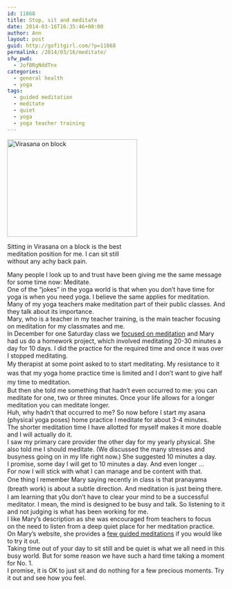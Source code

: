 ```yaml
---
id: 11868
title: Stop, sit and meditate
date: 2014-03-16T16:35:46+00:00
author: Ann
layout: post
guid: http://gofitgirl.com/?p=11868
permalink: /2014/03/16/meditate/
sfw_pwd:
  - JofBRgNddTnx
categories:
  - general health
  - yoga
tags:
  - guided meditation
  - meditate
  - quiet
  - yoga
  - yoga teacher training
---
```

<div id="attachment_11839" style="width: 310px" class="wp-caption alignleft">
  <a href="http://gofitgirl.com/2014/03/belly/photo-180/" rel="attachment wp-att-11839"><img class="size-medium wp-image-11839" alt="Virasana on block" src="http://gofitgirl.com/wp-content/uploads/2014/03/photo-180-300x225.jpg" width="300" height="225" /></a>
  
  <p class="wp-caption-text">
    Sitting in Virasana on a block is the best meditation position for me. I can sit still without any achy back pain. 
  </p>
</div>

  
Many people I look up to and trust have been giving me the same message for some time now: Meditate.  
One of the &#8220;jokes&#8221; in the yoga world is that when you don&#8217;t have time for yoga is when you need yoga. I believe the same applies for meditation.  
Many of my yoga teachers make meditation part of their public classes. And they talk about its importance.  
Mary, who is a teacher in my teacher training, is the main teacher focusing on meditation for my classmates and me.  
In December for one Saturday class we [focused on meditation](http://gofitgirl.com/2013/12/meditation/) and Mary had us do a homework project, which involved meditating 20-30 minutes a day for 10 days. I did the practice for the required time and once it was over I stopped meditating.  
<span style="line-height: 1.5em;">My therapist at some point asked to to start meditating. My resistance to it was that my yoga home practice time is limited and I don&#8217;t want to give half my time to meditation.</span>  
But then she told me something that hadn&#8217;t even occurred to me: you can meditate for one, two or three minutes. Once your life allows for a longer meditation you can meditate longer.  
Huh, why hadn&#8217;t that occurred to me? So now before I start my asana (physical yoga poses) home practice I meditate for about 3-4 minutes.  
The shorter meditation time I have allotted for myself makes it more doable and I will actually do it.  
I saw my primary care provider the other day for my yearly physical. She also told me I should meditate. (We discussed the many stresses and busyness going on in my life right now.) She suggested 10 minutes a day.  
I promise, some day I will get to 10 minutes a day. And even longer &#8230;  
For now I will stick with what I can manage and be content with that.  
<span style="line-height: 1.5em;">One thing I remember Mary saying recently in class is that pranayama (breath work) is about a subtle direction. And meditation is just being there.</span>  
I am learning that y0u don&#8217;t have to clear your mind to be a successful meditator. I mean, the mind is designed to be busy and talk. So listening to it and not judging is what has been working for me.  
I like Mary&#8217;s description as she was encouraged from teachers to focus on the need to listen from a deep quiet place for her meditation practice.  
On Mary&#8217;s website, she provides a [few guided meditations](http://www.maryyoga.com/blog/files/tag-meditation.html) if you would like to try it out.  
Taking time out of your day to sit still and be quiet is what we all need in this busy world. But for some reason we have such a hard time taking a moment for No. 1.  
I promise, it is OK to just sit and do nothing for a few precious moments. Try it out and see how you feel.